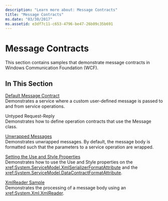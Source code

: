 ```yaml
---
description: "Learn more about: Message Contracts"
title: "Message Contracts"
ms.date: "03/30/2017"
ms.assetid: e3df7c11-c653-4796-be47-26b09c35b691
---
```

# Message Contracts

This section contains samples that demonstrate message contracts in Windows Communication Foundation (WCF).  
  
## In This Section  

 [Default Message Contract](default-message-contract.md)  
 Demonstrates a service where a custom user-defined message is passed to and from service operations.  
  
 Untyped Request-Reply  
 Demonstrates how to define operation contracts that use the Message class.  
  
 [Unwrapped Messages](unwrapped-messages.md)  
 Demonstrates unwrapped messages. By default, the message body is formatted such that the parameters to a service operation are wrapped.  
  
 [Setting the Use and Style Properties](setting-the-use-and-style-properties.md)  
 Demonstrates how to use the Use and Style properties on the <xref:System.ServiceModel.XmlSerializerFormatAttribute> and the <xref:System.ServiceModel.DataContractFormatAttribute>.  
  
 [XmlReader Sample](xmlreader-sample.md)  
 Demonstrates the processing of a message body using an <xref:System.Xml.XmlReader>.
